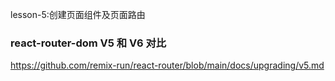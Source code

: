 lesson-5:创建页面组件及页面路由

### react-router-dom V5 和 V6 对比
https://github.com/remix-run/react-router/blob/main/docs/upgrading/v5.md
